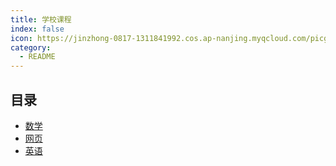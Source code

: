 ```yaml
---
title: 学校课程
index: false
icon: https://jinzhong-0817-1311841992.cos.ap-nanjing.myqcloud.com/picgo/%E5%AD%A6%E6%A0%A1.svg
category:
  - README
---
```


## 目录

- [数学](math/)
- [网页](web/)
- [英语](english/)

